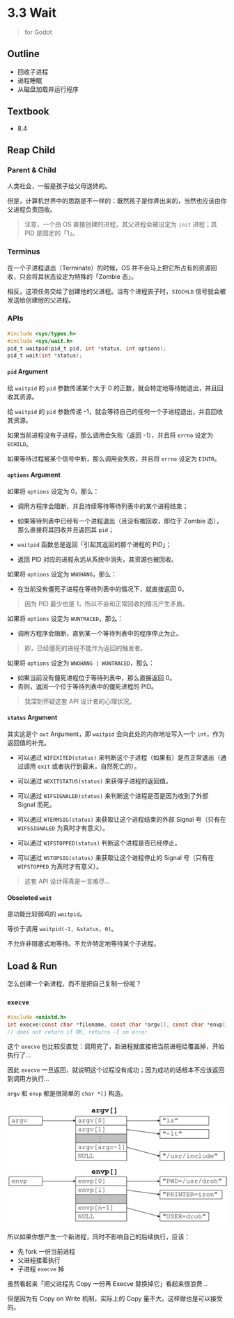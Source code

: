 # 3.3 Wait

> for Godot

## Outline

* 回收子进程
* 进程睡眠
* 从磁盘加载并运行程序

## Textbook

* 8.4

## Reap Child

### Parent & Child

人类社会，一般是孩子给父母送终的。

但是，计算机世界中的思路是不一样的：既然孩子是你弄出来的，当然也应该由你父进程负责回收。

> 注意，一个由 OS 直接创建的进程，其父进程会被设定为 `init` 进程；其 PID 是固定的「1」。

### Terminus

在一个子进程退出（Terminate）的时候，OS 并不会马上把它所占有的资源回收，只会将其状态设定为特殊的「Zombie 态」。

相反，这项任务交给了创建他的父进程。当有个进程丧子时，`SIGCHLD` 信号就会被发送给创建他的父进程。

### APIs

```c
#include <sys/types.h>
#include <sys/wait.h>
pid_t waitpid(pid_t pid, int *status, int options);
pid_t wait(int *status);
```

#### `pid` Argument

给 `waitpid` 的 `pid` 参数传递某个大于 0 的正数，就会特定地等待她退出，并且回收其资源。

给 `waitpid` 的 `pid` 参数传递 -1，就会等待自己的任何一个子进程退出，并且回收其资源。

如果当前进程没有子进程，那么调用会失败（返回 -1），并且将 `errno` 设定为 `ECHILD`。

如果等待过程被某个信号中断，那么调用会失败，并且将 `errno` 设定为 `EINTR`。

#### `options` Argument

如果将 `options` 设定为 0，那么：

* 调用方程序会阻断，并且持续等待等待列表中的某个进程结束；

* 如果等待列表中已经有一个进程退出（且没有被回收，即位于 Zombie 态），那么直接将其回收并且返回其 `pid`；

* `waitpid` 函数总是返回「引起其返回的那个进程的 PID」；

* 返回 PID 对应的进程永远从系统中消失，其资源也被回收。

如果将 `options` 设定为 `WNOHANG`，那么：

* 在当前没有僵死子进程在等待列表中的情况下，就直接返回 0。

> 因为 PID 最少也是 1，所以不会和正常回收的情况产生矛盾。

如果将 `options` 设定为 `WUNTRACED`，那么：

* 调用方程序会阻断，直到某一个等待列表中的程序停止为止。

> 即，已经僵死的进程不能作为返回的触发者。

如果将 `options` 设定为 `WNOHANG | WUNTRACED`，那么：

* 如果当前没有僵死进程位于等待列表中，那么直接返回 0。
* 否则，返回一个位于等待列表中的僵死进程的 PID。

> 我深刻怀疑这套 API 设计者的心理状况。

#### `status` Argument

其实这是个 `out` Argument，即 `waitpid` 会向此处的内存地址写入一个 `int`，作为返回值的补充。

* 可以通过 `WIFEXITED(status)` 来判断这个子进程（如果有）是否正常退出（通过调用 `exit` 或者执行到最末，自然死亡的）。
* 可以通过 `WEXITSTATUS(status)` 来获得子进程的返回值。

* 可以通过 `WIFSIGNALED(status)` 来判断这个进程是否是因为收到了外部 Signal 而死。

* 可以通过 `WTERMSIG(status)` 来获取让这个进程结束的外部 Signal 号（只有在 `WIFSSIGNALED` 为真时才有意义）。
* 可以通过 `WIFSTOPPED(status)` 判断这个进程是否已经停止。
* 可以通过 `WSTOPSIG(status)` 来获取让这个进程停止的 Signal 号（只有在 `WIFSTOPPED` 为真时才有意义）。

> 这套 API 设计得真是一言难尽…

#### Obsoleted `wait`

是功能比较弱鸡的 `waitpid`。

等价于调用 `waitpid(-1, &status, 0)`。

不允许非阻塞式地等待。不允许特定地等待某个子进程。

## Load & Run

怎么创建一个新进程，而不是把自己复制一份呢？

### `execve`

```c
#include <unistd.h>
int execve(const char *filename, const char *argv[], const char *envp[]);
// does not return if OK, returns -1 on error
```

这个 `execve` 也比较反直觉：调用完了，新进程就直接把当前进程给覆盖掉，开始执行了…

因此 `execve` 一旦返回，就说明这个过程没有成功；因为成功的话根本不应该返回到调用方执行…

`argv` 和 `envp` 都是很简单的 `char *[]` 构造。

![image-20201123160349834](3-3-wait.assets/image-20201123160349834.png)

所以如果你想产生一个新进程，同时不影响自己的后续执行，应该：

* 先 fork 一份当前进程
* 父进程接着执行
* 子进程 `execve` 掉

虽然看起来「把父进程先 Copy 一份再 Execve 替换掉它」看起来很浪费…

但是因为有 Copy on Write 机制，实际上的 Copy 量不大。这样做也是可以接受的。

